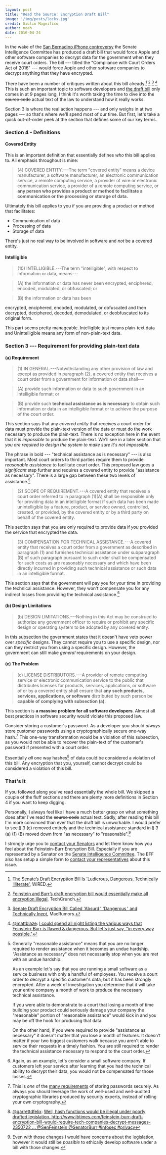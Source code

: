 ```yaml
---
layout: post
title: "Read the Source: Encryption Draft Bill"
image: '/img/posts/locks.jpg'
credit: Giulio Magnifico
author: noah
date: 2016-04-24
---
```


In the wake of the [San Bernadino iPhone controversy](http://www.wired.com/2016/02/apples-fbi-battle-is-complicated-heres-whats-really-going-on/) the Senate Intelligence Committee has produced a draft bill that would force Apple and other software companies to decrypt data for the government when they receive court orders. The bill --- titled the "Compliance with Court Orders Act of 2016" --- would force Apple and other software companies to decrypt anything that they have encrypted.

There have been a number of critiques written about this bill already.[^1] [^2] [^3] [^4] This is such an important topic to software developers and [the draft bill](https://www.burr.senate.gov/imo/media/doc/BAG16460.pdf) only comes in at 9 pages long, I think it's worth taking the time to dive into the <del>source code</del> actual text of the law to understand how it really works.

Section 3 is where the real action happens --- and only weighs in at two pages --- so that's where we'll spend most of our time. But first, let's take a quick out-of-order peek at the section that defines some of our key terms.

### Section 4 - Definitions

#### Covered Entity

This is an important definition that essentially defines _who_ this bill applies to. All emphasis throughout is mine:

> (4) COVERED ENTITY.---The term "covered entity" means a device manufacturer, a software manufacturer, an electronic communication service, a remote computing service, a provider of wire or electronic communication service, a provider of a remote computing service, or **any person who provides a product or method to facilitate a communication or the processing or storage of data.**

Ultimately this bill applies to you if you are providing a product or method that facilitates:

* Communication of data
* Processing of data
* Storage of data

There's just no real way to be involved in software and _not_ be a covered entity.

#### Intelligible

> (10) INTELLIGIBLE.---The term "intelligible", with respect to information or data, means---

> <p class="indent">(A) the information or data has never been encrypted, enciphered, encoded, modulated, or obfuscated; or</p>

> <p class="indent">(B) the information or data has been
encrypted, enciphered, encoded, modulated, or obfuscated and then decrypted, deciphered, decoded, demodulated, or deobfuscated to its original form.</p>

This part seems pretty manageable. Intelligible just means plain-text data and Unintelligible means any form of non-plain-text data.

### Section 3 --- Requirement for providing plain-text data

#### (a) Requirement

> (1) IN GENERAL.---Notwithstanding any other provision of law and except as provided in paragraph (2), a covered entity that receives a court order from a government for information or data shall---

> <p class="indent">(A) provide such information or data to such government in an intelligible format; or</p>

> <p class="indent">(B) provide such <strong>technical assistance as is necessary</strong> to obtain such information or data in an intelligible format or to achieve the purpose of the court order.</p>

This section says that any _covered entity_ that receives a court order for data must provide the plain-text version of the data or must do the work necessary to produce the plain-text. There is no exception here in the event that it is _impossible_ to produce the plain-text. We'll see in a later section that _you are required to design the system to make sure it's not impossible_.

The phrase in bold --- "technical assistance as is necessary" --- is also important. Most court orders to third parties require them to provide _reasonable assistance_ to facilitate court order. This proposed law goes a _significant_ step further and requires a covered entity to provide "assistance as necessary". There is a large gap between these two levels of assistance.[^5]

> (2) SCOPE OF REQUIREMENT.---A covered entity that receives a court order referred to in paragraph (1)(A) shall be responsible only for providing data in an intelligible format if such data has been made unintelligible by a feature, product, or service owned, controlled, created, or provided, by the covered entity or by a third party on behalf of the covered entity.

This section says that you are only required to provide data if _you_ provided the service that encrypted the data.

>(3) COMPENSATION FOR TECHNICAL ASSISTANCE.---A covered entity that receives a court order from a government as described in paragraph (1) and furnishes technical assistance under subparagraph (B) of such paragraph pursuant to such order shall be compensated for such costs as are reasonably necessary and which have been directly incurred in providing such technical assistance or such data in an intelligible format.

This section says that the government will pay you for your time in providing the technical assistance. However, they won't compensate you for any indirect losses from providing the technical assistance.[^6]

#### (b) Design Limitations

>(b) DESIGN LIMITATIONS.---Nothing in this Act may be construed to authorize any government officer to require or prohibit any specific design or operating system to be adopted by any covered entity.

In this subsection the government states that it doesn't have veto power over _specific_ designs. They cannot require you to use a specific design, nor can they restrict you from using a specific design. However, the government can still make _general_ requirements on your design.

#### &#40;c) The Problem

>&#40;c) LICENSE DISTRIBUTORS.---A provider of remote computing service or electronic communication service to the public that distributes licenses for products, services, applications, or software of or by a covered entity shall ensure that **any such products, services, applications, or software** distributed by such person be **capable of complying with subsection (a)**.

This section is **a massive problem for all software developers**. Almost all best practices in software security would violate this proposed law.

Consider storing a customer's password. As a developer you should _always_ store customer passwords using a cryptographically secure one-way hash.[^7] This one-way transformation would be a violation of this subsection, as you would not be able to recover the plain-text of the customer's password if presented with a court order.

Essentially _all_ one way hashes[^8] of data could be considered a violation of this bill. Any encryption that you, yourself, cannot decrypt could be considered a violation of this bill.

### That's It

If you followed along you've read essentially the whole bill. We skipped a couple of the fluff sections and there are plenty more definitions in Section 4 if you want to keep digging.

Personally, I always feel like I have a much better grasp on what something does after I've read the <del>source code</del> actual text. Sadly, after reading this bill I'm more convinced than ever that the draft bill is unworkable. I would prefer to see &sect; 3 &#40;c) removed entirely and the technical assistance standard in &sect; 3 (a) (1) (B) moved down from "as necessary" to "reasonable".[^9]

I strongly urge you to [contact your Senators](http://www.senate.gov/senators/contact/) and let them know how you feel about the Feinstein-Burr Encryption Bill. Especially if you are represented by a Senator on the [Senate Intelligence Committee](http://www.intelligence.senate.gov/). The EFF also has setup a simple form to [contact your representatives](https://act.eff.org/action/tell-congress-stop-the-burr-feinstein-backdoor-proposal) about this issue.

[^1]:
    [The Senate’s Draft Encryption Bill Is 'Ludicrous, Dangerous, Technically Illiterate'](http://www.wired.com/2016/04/senates-draft-encryption-bill-privacy-nightmare/), WIRED.
[^2]:
    [Feinstein and Burr’s draft encryption bill would essentially make all encryption illegal](http://techcrunch.com/2016/04/08/feinstein-and-burrs-draft-encryption-bill-would-essentially-make-all-encryption-illegal/), TechCrunch.
[^3]:
    [Senate Draft Encryption Bill Called 'Absurd,' 'Dangerous,' and Technically Inept](http://www.macrumors.com/2016/04/08/senate-draft-encryption-bill-dangerous/), MacRumors.
[^4]:
    [@mattblaze](https://twitter.com/mattblaze): [I could spend all night listing the various ways that Feinstein-Burr is flawed & dangerous. But let's just say, "in every way possible."](https://twitter.com/mattblaze/status/718301535667691520)

[^5]:
    Generally "reasonable assistance" means that you are no longer required to render assistance when it becomes an undue hardship. "Assistance as necessary" does not necessarily stop when you are met with an undue hardship.

    As an example let's say that you are running a small software as a service business with only a handful of employees. You receive a court order to decrypt a specific customer's data, but it has been strongly encrypted. After a week of investigation you determine that it will take your entire company a month of work to produce the necessary technical assistance.

    If you were able to demonstrate to a court that losing a month of time building your product could seriously damage your company the "reasonable" portion of "reasonable assistance" would kick in and you may be off the hook for producing that data.

    On the other hand, if you were required to provide "assistance as necessary" it doesn't matter that you lose a month of features. It doesn't matter if your two biggest customers walk because you aren't able to service their requests in a timely fashion. You are still required to render the technical assistance necessary to respond to the court order.

[^6]:
    Again, as an example, let's consider a small software company. If customers left your service after learning that you had the technical ability to decrypt their data, you would not be compensated for those losses.

[^7]:
    This is _one_ of the [many requirements](https://www.owasp.org/index.php/Password_Storage_Cheat_Sheet) of storing passwords securely. As always you should leverage the work of well-used and well-audited cryptographic libraries produced by security experts, instead of rolling your own cryptography.

[^8]:
    [@garrettdfelix](https://twitter.com/garrettdfelix): [Well, hash functions would be illegal under poorly drafted legislation. http://www.ibtimes.com/feinstein-burr-draft-encryption-bill-would-require-tech-companies-decrypt-messages-2350722 … @SenFeinstein @SenatorBurr #infosec #privacy](https://twitter.com/garrettdfelix/status/718535330991882241)

[^9]:
    Even with those changes I would have concerns about the legislation, however it would still be _possible_ to ethically develop software under a bill with those changes.
